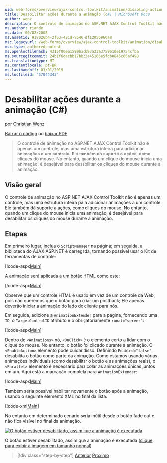 ```yaml
---
uid: web-forms/overview/ajax-control-toolkit/animation/disabling-actions-during-animation-cs
title: Desabilitar ações durante a animação (c#) | Microsoft Docs
author: wenz
description: O controle de animação no ASP.NET AJAX Control Toolkit não é apenas um controle, mas uma estrutura inteira para adicionar animações a um controle. Ele também dá suporte à ação...
ms.author: riande
ms.date: 06/02/2008
ms.assetid: 918026b4-2f63-421d-8546-df12856960a8
msc.legacyurl: /web-forms/overview/ajax-control-toolkit/animation/disabling-actions-during-animation-cs
msc.type: authoredcontent
ms.openlocfilehash: 4315f06ea1599bacb93a23a3759610e19754cfba
ms.sourcegitcommit: 24b1f6decbb17bb22a45166e5fdb0845c65af498
ms.translationtype: MT
ms.contentlocale: pt-BR
ms.lasthandoff: 03/01/2019
ms.locfileid: "57044343"
---
```

<a name="disabling-actions-during-animation-c"></a>Desabilitar ações durante a animação (C#)
====================
por [Christian Wenz](https://github.com/wenz)

[Baixar o código](http://download.microsoft.com/download/f/9/a/f9a26acd-8df4-4484-8a18-199e4598f411/Animation7.cs.zip) ou [baixar PDF](http://download.microsoft.com/download/6/7/1/6718d452-ff89-4d3f-a90e-c74ec2d636a3/animation7CS.pdf)

> O controle de animação no ASP.NET AJAX Control Toolkit não é apenas um controle, mas uma estrutura inteira para adicionar animações a um controle. Ele também dá suporte a ações, como cliques do mouse. No entanto, quando um clique do mouse inicia uma animação, é desejável para desabilitar os cliques do mouse durante a animação.


## <a name="overview"></a>Visão geral

O controle de animação no ASP.NET AJAX Control Toolkit não é apenas um controle, mas uma estrutura inteira para adicionar animações a um controle. Ele também dá suporte a ações, como cliques do mouse. No entanto, quando um clique do mouse inicia uma animação, é desejável para desabilitar os cliques do mouse durante a animação.

## <a name="steps"></a>Etapas

Em primeiro lugar, inclua o `ScriptManager` na página; em seguida, a biblioteca do AJAX ASP.NET é carregada, tornando possível usar o Kit de ferramentas de controle:

[!code-aspx[Main](disabling-actions-during-animation-cs/samples/sample1.aspx)]

A animação será aplicada a um botão HTML como este:

[!code-aspx[Main](disabling-actions-during-animation-cs/samples/sample2.aspx)]

Observe que um controle HTML é usado em vez de um controle da Web, pois não queremos que o botão para criar um postback; Ele apenas deverão iniciar a animação do lado do cliente para nós.

Em seguida, adicione a `AnimationExtender` para a página, fornecendo uma `ID`, o `TargetControlID` atributo e o obrigatoriamente `runat="server"`:

[!code-aspx[Main](disabling-actions-during-animation-cs/samples/sample3.aspx)]

Dentro de `<Animations>` nó, `<OnClick>` é o elemento certo a lidar com o clique do mouse. No entanto, o botão foi clicado durante a animação. O `<EnableAction>` elemento pode cuidar disso. Definindo `Enabled="false"` desabilita o botão como parte da animação. Como estamos usando várias animações individuais (como desabilitar o botão e as animações reais), o `<Parallel>` elemento é necessário para colar as animações únicas juntos em um. Aqui está a marcação completa para `AnimationExtender`:

[!code-aspx[Main](disabling-actions-during-animation-cs/samples/sample4.aspx)]

Também seria possível habilitar novamente o botão após a animação, usando o seguinte elemento XML no final da lista:

[!code-xml[Main](disabling-actions-during-animation-cs/samples/sample5.xml)]

No entanto em determinado cenário seria inútil desde o botão fade out e não fica visível no final da animação.


[![O botão estiver desabilitado, assim que a animação é executada](disabling-actions-during-animation-cs/_static/image2.png)](disabling-actions-during-animation-cs/_static/image1.png)

O botão estiver desabilitado, assim que a animação é executada ([clique para exibir a imagem em tamanho normal](disabling-actions-during-animation-cs/_static/image3.png))

> [!div class="step-by-step"]
> [Anterior](animating-in-response-to-user-interaction-cs.md)
> [Próximo](triggering-an-animation-in-another-control-cs.md)
